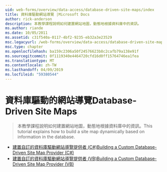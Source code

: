 ```yaml
---
uid: web-forms/overview/data-access/database-driven-site-maps/index
title: 資料庫驅動網站導覽 |Microsoft Docs
author: rick-anderson
description: 本教學課程說明如何建置網站地圖，動態地根據資料庫中的資訊。
ms.author: riande
ms.date: 10/05/2011
ms.assetid: c31f540a-0117-4bf2-9235-eb32a3e23529
msc.legacyurl: /web-forms/overview/data-access/database-driven-site-maps
msc.type: chapter
ms.openlocfilehash: ba159c2306a50f24576623b8c2cafb79a138e91f
ms.sourcegitcommit: 0f1119340e4464720cfd16d0ff15764746ea1fea
ms.translationtype: MT
ms.contentlocale: zh-TW
ms.lasthandoff: 04/09/2019
ms.locfileid: "59380544"
---
```

# <a name="database-driven-site-maps"></a><span data-ttu-id="f303f-103">資料庫驅動的網站導覽</span><span class="sxs-lookup"><span data-stu-id="f303f-103">Database-Driven Site Maps</span></span>

> <span data-ttu-id="f303f-104">本教學課程說明如何建置網站地圖，動態地根據資料庫中的資訊。</span><span class="sxs-lookup"><span data-stu-id="f303f-104">This tutorial explains how to build a site map dynamically based on information in the database.</span></span>


- [<span data-ttu-id="f303f-105">建置自訂的資料庫驅動網站導覽提供者 (C#)</span><span class="sxs-lookup"><span data-stu-id="f303f-105">Building a Custom Database-Driven Site Map Provider (C#)</span></span>](building-a-custom-database-driven-site-map-provider-cs.md)
- [<span data-ttu-id="f303f-106">建置自訂的資料庫驅動網站導覽提供者 (VB)</span><span class="sxs-lookup"><span data-stu-id="f303f-106">Building a Custom Database-Driven Site Map Provider (VB)</span></span>](building-a-custom-database-driven-site-map-provider-vb.md)
